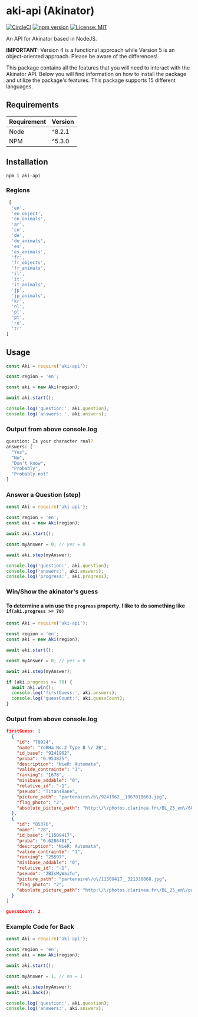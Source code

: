 # aki-api (Akinator)
[![CircleCI](https://circleci.com/gh/jgoralcz/aki-api/tree/master.svg?style=svg)](https://circleci.com/gh/jgoralcz/aki-api/tree/master)
[![npm version](https://badge.fury.io/js/aki-api.svg)](https://www.npmjs.com/package/aki-api)
[![License: MIT](https://img.shields.io/badge/License-MIT-blue.svg)](https://opensource.org/licenses/MIT)

An API for Akinator based in NodeJS.

**IMPORTANT:** Version 4 is a functional approach while Version 5 is an object-oriented approach. Please be aware of the differences!

This package contains all the features that you will need to interact with the Akinator API.
Below you will find information on how to install the package and utilize the package's features.
This package supports 15 different languages.

## Requirements
| Requirement | Version |
| ---|---|
| Node | ^8.2.1 |
| NPM | ^5.3.0 |


## Installation

``npm i aki-api``

### Regions
```js
 [
  'en',
  'en_object',
  'en_animals',
  'ar',
  'cn',
  'de',
  'de_animals',
  'es',
  'es_animals',
  'fr',
  'fr_objects',
  'fr_animals',
  'il',
  'it',
  'it_animals',
  'jp',
  'jp_animals',
  'kr',
  'nl',
  'pl',
  'pt',
  'ru',
  'tr'
]
```


## Usage

```js
const Aki = require('aki-api');

const region = 'en';

const aki = new Aki(region);

await aki.start();

console.log('question:', aki.question);
console.log('answers: ', aki.answers);
```

### Output from above console.log

```bash
question: Is your character real?
answers: [  
  "Yes",
  "No",
  "Don't know",
  "Probably",
  "Probably not"
]
```


### Answer a Question (step)
```js
const Aki = require('aki-api');

const region = 'en';
const aki = new Aki(region);

await aki.start();

const myAnswer = 0; // yes = 0

await aki.step(myAnswer);

console.log('question:', aki.question);
console.log('answers:', aki.answers);
console.log('progress:', aki.progress);
```

### Win/Show the akinator's guess
#### To determine a win use the `progress` property. I like to do something like `if(aki.progress >= 70)`

```js
const Aki = require('aki-api');

const region = 'en';
const aki = new Aki(region);

await aki.start();

const myAnswer = 0; // yes = 0

await aki.step(myAnswer);

if (aki.progress >= 70) {
  await aki.win();
  console.log('firstGuess:', aki.answers);
  console.log('guessCount:', aki.guessCount);
}
```

### Output from above console.log

```json
firstGuess: [
  {
    "id": "78924",
    "name": "YoRHa No.2 Type B \/ 2B",
    "id_base": "9241962",
    "proba": "0.953825",
    "description": "NieR: Automata",
    "valide_contrainte": "1",
    "ranking": "1678",
    "minibase_addable": "0",
    "relative_id": "-1",
    "pseudo": "TitansBane",
    "picture_path": "partenaire\/b\/9241962__1967810663.jpg",
    "flag_photo": "2",
    "absolute_picture_path": "http:\/\/photos.clarinea.fr\/BL_25_en\/600\/partenaire\/b\/9241962__1967810663.jpg"
  },
  {
    "id": "85376",
    "name": "2B",
    "id_base": "11509417",
    "proba": "0.0286481",
    "description": "NieR: Automata",
    "valide_contrainte": "1",
    "ranking": "25597",
    "minibase_addable": "0",
    "relative_id": "-1",
    "pseudo": "2BIsMyWaifu",
    "picture_path": "partenaire\/o\/11509417__321330868.jpg",
    "flag_photo": "2",
    "absolute_picture_path": "http:\/\/photos.clarinea.fr\/BL_25_en\/partenaire\/o\/11509417__321330868.jpg"
  }
]

guessCount: 2
```

### Example Code for Back
```js
const Aki = require('aki-api');

const region = 'en';
const aki = new Aki(region);

await aki.start();

const myAnswer = 1; // no = 1

await aki.step(myAnswer);
await aki.back();

console.log('question:', aki.question);
console.log('answers:', aki.answers);
```

